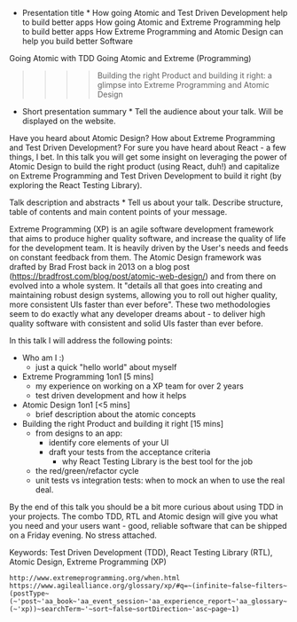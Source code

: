 * Presentation title *
How going Atomic and Test Driven Development help to build better apps
How going Atomic and Extreme Programming help to build better apps
How Extreme Programming and Atomic Design can help you build better Software

Going Atomic with TDD
Going Atomic and Extreme (Programming)

>>>> Building the right Product and building it right: a glimpse into Extreme Programming and Atomic Design

* Short presentation summary *
Tell the audience about your talk. Will be displayed on the website.

Have you heard about Atomic Design? How about Extreme Programming and Test Driven Development? For sure you have heard about React - a few things, I bet. In this talk you will get some insight on leveraging the power of Atomic Design to build the right product (using React, duh!) and capitalize on Extreme Programming and Test Driven Development to build it right (by exploring the React Testing Library).



Talk description and abstracts *
Tell us about your talk. Describe structure, table of contents and main content points of your message.

Extreme Programming (XP) is an agile software development framework that aims to produce higher quality software, and increase the quality of life for the development team. It is heavily driven by the User's needs and feeds on constant feedback from them.
The Atomic Design framework was drafted by Brad Frost back in 2013 on a blog post (https://bradfrost.com/blog/post/atomic-web-design/) and from there on evolved into a whole system. It "details all that goes into creating and maintaining robust design systems, allowing you to roll out higher quality, more consistent UIs faster than ever before".
These two methodologies seem to do exactly what any developer dreams about - to deliver high quality software with consistent and solid UIs faster than ever before.

In this talk I will address the following points:
- Who am I :)
    - just a quick "hello world" about myself
- Extreme Programming 1on1 [5 mins]
    - my experience on working on a XP team for over 2 years
    - test driven development and how it helps
- Atomic Design 1on1 [<5 mins]
    - brief description about the atomic concepts
- Building the right Product and building it right [15 mins]
    - from designs to an app:
        - identify core elements of your UI
        - draft your tests from the acceptance criteria
            - why React Testing Library is the best tool for the job
    - the red/green/refactor cycle
    - unit tests vs integration tests: when to mock an when to use the real deal.


By the end of this talk you should be a bit more curious about using TDD in your projects.
The combo TDD, RTL and Atomic design will give you what you need and your users want - good, reliable software that can be shipped on a Friday evening. No stress attached.

Keywords: Test Driven Development (TDD), React Testing Library (RTL), Atomic Design, Extreme Programming (XP)



    http://www.extremeprogramming.org/when.html
    https://www.agilealliance.org/glossary/xp/#q=~(infinite~false~filters~(postType~(~'post~'aa_book~'aa_event_session~'aa_experience_report~'aa_glossary~'aa_research_paper~'aa_video)~tags~(~'xp))~searchTerm~'~sort~false~sortDirection~'asc~page~1)